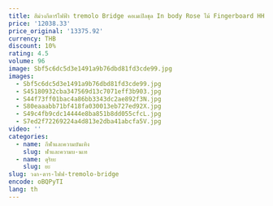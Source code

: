 ```yaml
---
title: สีม่วงกีตาร์ไฟฟ้า tremolo Bridge คอเมเปิลชุด In body Rose ไม้ Fingerboard HH รถกระบะพิเศษจูนเนอร์โรงงานที่กําหนดเอง
price: '12038.33'
price_original: '13375.92'
currency: THB
discount: 10%
rating: 4.5
volume: 96
image: Sbf5c6dc5d3e1491a9b76dbd81fd3cde99.jpg
images:
  - Sbf5c6dc5d3e1491a9b76dbd81fd3cde99.jpg
  - S45180932cba347569d13c7071eff3b903.jpg
  - S44f73ff01bac4a86bb3343dc2ae892f3N.jpg
  - S80eaaabb71bf418fa030013eb727ed92X.jpg
  - S49c4fb9cdc14444e8ba851b8dd055cfcL.jpg
  - S7ed2f72269224a4d813e2dba41abcfa5V.jpg
video: ''
categories:
  - name: กีฬาและความบันเทิง
    slug: ฬาและความบ-นเท
  - name: ดุริยะ
    slug: ยะ
slug: วงก-ตาร-ไฟฟ-tremolo-bridge
encode: oBQPyTI
lang: th
---
```

  